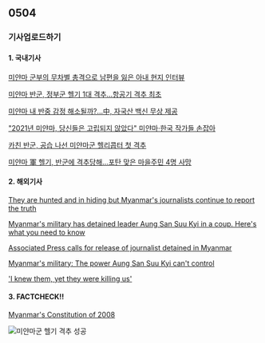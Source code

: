 ## 0504
### 기사업로드하기
#### 1. 국내기사

[미얀마 군부의 무차별 총격으로 남편을 잃은 아내 현지 인터뷰](https://www.sisain.co.kr/news/articleView.html?idxno=44539)

[미얀마 반군, 정부군 헬기 1대 격추…항공기 격추 최초](https://newsis.com/view/?id=NISX20210503_0001429061)

[미얀마 내 반중 감정 해소될까?…中, 자국산 백신 무상 제공](https://www.donga.com/news/Inter/article/all/20210503/106737976/1)

["2021년 미얀마, 당신들은 고립되지 않았다" 미얀마·한국 작가들 손잡아](http://honam.co.kr/detail/NezemK/646552)

[카친 반군, 공습 나선 미얀마군 헬리콥터 첫 격추](https://www.mk.co.kr/news/world/view/2021/05/427635/)

[미얀마 軍 헬기, 반군에 격추당해…포탄 맞은 마을주민 4명 사망](https://www.news1.kr/articles/?4295203)

>

#### 2. 해외기사

[They are hunted and in hiding but Myanmar's journalists continue to report the truth](https://edition.cnn.com/2021/05/03/media/myanmar-journalists-press-freedom-intl-hnk/index.html)

[Myanmar's military has detained leader Aung San Suu Kyi in a coup. Here's what you need to know](https://edition.cnn.com/2021/02/01/asia/myanmar-military-coup-explainer-intl-hnk-scli/index.html)

[Associated Press calls for release of journalist detained in Myanmar](https://edition.cnn.com/2021/03/13/media/myanmar-journalist-detention-thein-zaw-intl-hnk/index.html)

[Myanmar's military: The power Aung San Suu Kyi can't control](https://edition.cnn.com/2017/09/21/asia/myanmar-military-the-real-power/index.html)

['I knew them, yet they were killing us'](https://edition.cnn.com/2017/09/18/asia/ethnic-cleansing-rakhine-rohingya/index.html)
>

#### 3. FACTCHECK!!

[Myanmar's Constitution of 2008](https://www.constituteproject.org/constitution/Myanmar_2008.pdf?lang=en)

![미얀마군 헬기 격추 성공](https://image.news1.kr/system/photos/2021/5/3/4752563/article.jpg/dims/optimize)